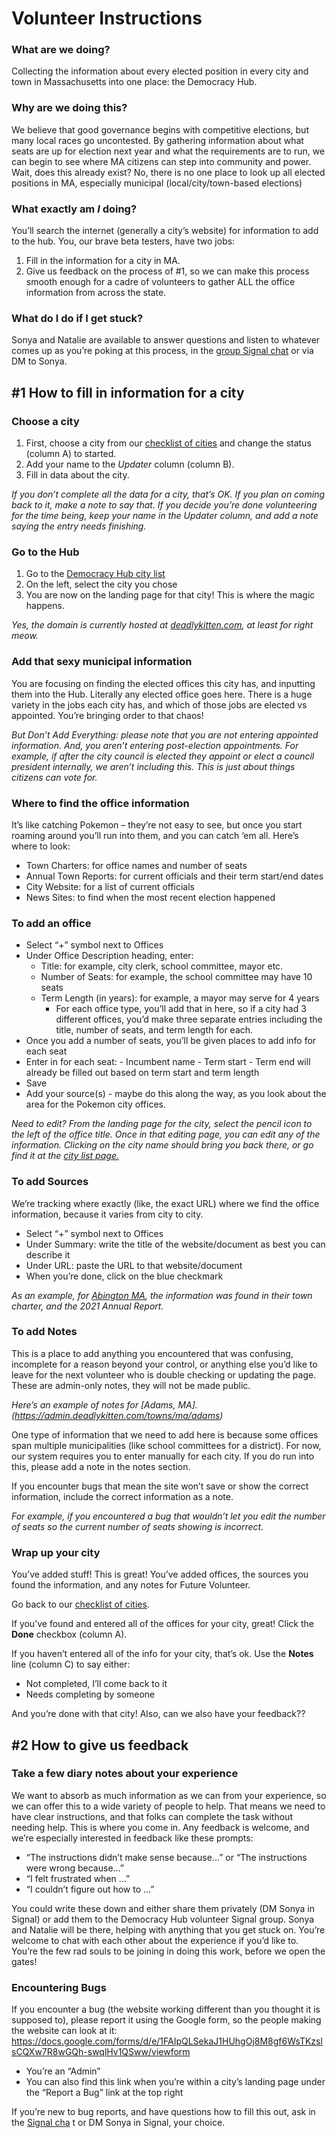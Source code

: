 # Volunteer Instructions

### What are we doing?

Collecting the information about every elected position in every city and town in Massachusetts into one place: the Democracy Hub.


### Why are we doing this?

We believe that good governance begins with competitive elections, but many local races go uncontested. By gathering information about what seats are up for election next year and what the requirements are to run, we can begin to see where MA citizens can step into community and power.
Wait, does this already exist? No, there is no one place to look up all elected positions in MA, especially municipal (local/city/town-based elections)

### What exactly am *I* doing?

You’ll search the internet (generally a city’s website) for information to add to the hub. You, our brave beta testers, have two jobs: 

1. Fill in the information for a city in MA.
2. Give us feedback on the process of #1, so we can make this process smooth enough		for a cadre of volunteers to gather ALL the office information from across the state. 

### What do I do if I get stuck?

Sonya and Natalie are available to answer questions and listen to whatever comes up as you’re poking at this process, in the [group Signal chat](https://signal.group/#CjQKIAb9Re-KJ-wuN__Rx6QIboeJjtzhQ9Mtrwu9b361y9z1EhA_5v83A09RC8ypHfK6Xf_X) or via DM to Sonya.

## #1 How to fill in information for a city

### Choose a city

1. First, choose a city from our [checklist of cities](https://docs.google.com/spreadsheets/d/1d4eHMwQLlPJGJvA7URVZ9ZICRqVVCny_uu6mj2j5a4Q/edit?usp=sharing) and change the status (column A) to started. 
2. Add your name to the _Updater_ column (column B).
3. Fill in data about the city.

*If you don’t complete all the data for a city, that’s OK. If you plan on coming back to it, make a note to say that. If you decide you’re done volunteering for the time being, keep your name in the Updater column, and add a note saying the entry needs finishing.*

### Go to the Hub 

1. Go to the [Democracy Hub city list](https://admin.deadlykitten.com/towns)
2. On the left, select the city you chose
3. You are now on the landing page for that city! This is where the magic happens.

*Yes, the domain is currently hosted at [deadlykitten.com](https://deadlykitten.com), at least for right meow.*

### Add that sexy municipal information 

You are focusing on finding the elected offices this city has, and inputting them into the Hub. Literally any elected office goes here. There is a huge variety in the jobs each city has, and which of those jobs are elected vs appointed. You’re bringing order to that chaos! 

*_But Don’t Add Everything_: please note that you are not entering appointed information. And, you aren’t entering post-election appointments. For example, if after the city council is elected they appoint or elect a council president internally, we aren’t including this. This is just about things citizens can vote for.*

### Where to find the office information

It’s like catching Pokemon – they’re not easy to see, but once you start roaming around you’ll run into them, and you can catch ‘em all. Here’s where to look:
- Town Charters: for office names and number of seats
- Annual Town Reports: for current officials and their term start/end dates
- City Website: for a list of current officials 
- News Sites: to find when the most recent election happened

### To add an office

- Select “+” symbol next to Offices
- Under Office Description heading, enter:
	- Title: for example, city clerk, school committee, mayor etc. 
	- Number of Seats: for example, the school committee may have 10 seats 
	- Term Length (in years): for example, a mayor may serve for 4 years
		- For each office type, you’ll add that in here, so if a city had 3 different offices, you’d make three separate entries including the title, number of seats, and term length for each.
- Once you add a number of seats, you’ll be given places to add info for each seat
- Enter in for each seat:
		- Incumbent name
		- Term start
		- Term end will already be filled out based on term start and term length
- Save
- Add your source(s) - maybe do this along the way, as you look about the area for the Pokemon city offices.

*Need to edit? From the landing page for the city, select the pencil icon to the left of the office title. Once in that editing page, you can edit any of the information. Clicking on the city name should bring you back there, or go find it at the [city list page.](https://admin.deadlykitten.com/towns)*

### To add Sources

We’re tracking where exactly (like, the exact URL) where we find the office information, because it varies from city to city. 

- Select “+” symbol next to Offices
- Under Summary: write the title of the website/document as best you can describe it
- Under URL: paste the URL to that website/document
- When you’re done, click on the blue checkmark

*As an example, for [Abington MA](https://admin.deadlykitten.com/towns/ma/abington), the information was found in their town charter, and the 2021 Annual Report.*

### To add Notes

This is a place to add anything you encountered that was confusing, incomplete for a reason beyond your control, or anything else you’d like to leave for the next volunteer who is double checking or updating the page. These are admin-only notes, they will not be made public.

*Here’s an example of notes for [Adams, MA].(https://admin.deadlykitten.com/towns/ma/adams)*

One type of information that we need to add here is because some offices span multiple municipalities (like school committees for a district). For now, our system requires you to enter manually for each city. If you do run into this, please add a note in the notes section.

If you encounter bugs that mean the site won’t save or show the correct information, include the correct information as a note.


*For example, if you encountered a bug that wouldn’t let you edit the number of seats so the current number of seats showing is incorrect.*

### Wrap up your city

You’ve added stuff! This is great! You’ve added offices, the sources you found the information, and any notes for Future Volunteer.

Go back to our [checklist of cities](https://docs.google.com/spreadsheets/d/1d4eHMwQLlPJGJvA7URVZ9ZICRqVVCny_uu6mj2j5a4Q/edit?usp=sharing). 

If you’ve found and entered all of the offices for your city, great! Click the **Done** checkbox (column A).

If you haven’t entered all of the info for your city, that’s ok. Use the **Notes** line (column C) to say either:

- Not completed, I’ll come back to it
- Needs completing by someone

And you’re done with that city! Also, can we also have your feedback??

## #2 How to give us feedback

### Take a few diary notes about your experience

We want to absorb as much information as we can from your experience, so we can offer this to a wide variety of people to help. That means we need to have clear instructions, and that folks can complete the task without needing help. This is where you come in. Any feedback is welcome, and we’re especially interested in feedback like these prompts:

- “The instructions didn’t make sense because…” or “The instructions were wrong because…”
- “I felt frustrated when …”
- “I couldn’t figure out how to …”

You could write these down and either share them privately (DM Sonya in Signal) or add them to the Democracy Hub volunteer Signal group. Sonya and Natalie will be there, helping with anything that you get stuck on. You’re welcome to chat with each other about the experience if you’d like to. You’re the few rad souls to be joining in doing this work, before we open the gates!

### Encountering Bugs

If you encounter a bug (the website working different than you thought it is supposed to), please report it using the Google form, so the people making the website can look at it: https://docs.google.com/forms/d/e/1FAIpQLSekaJ1HUhgOj8M8gf6WsTKzslsCQXw7R8wGQh-swqlHv1QSww/viewform

- You’re an “Admin”
- You can also find this link when you’re within a city’s landing page under the “Report a Bug” link at the top right

If you’re new to bug reports, and have questions how to fill this out, ask in the [Signal cha](https://signal.group/#CjQKIAb9Re-KJ-wuN__Rx6QIboeJjtzhQ9Mtrwu9b361y9z1EhA_5v83A09RC8ypHfK6Xf_X) t or DM Sonya in Signal, your choice.

